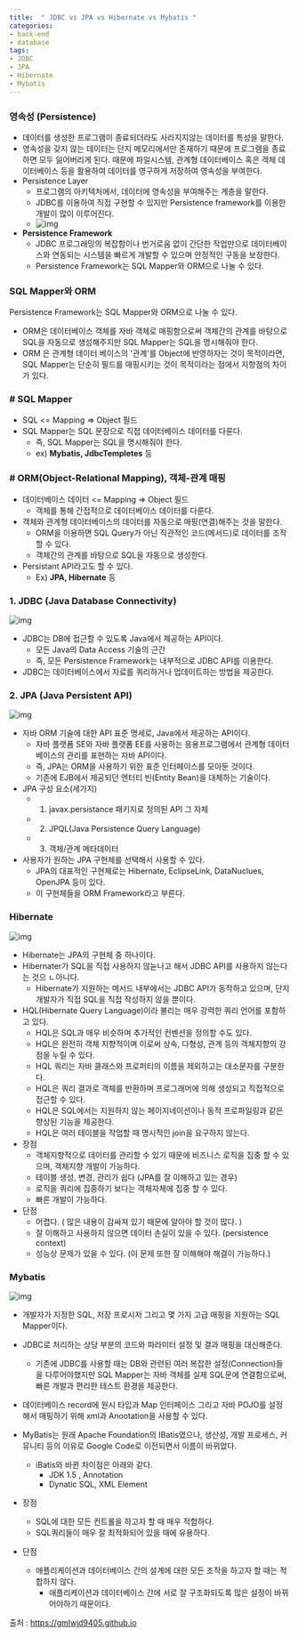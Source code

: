 ```yaml
---
title:  " JDBC vs JPA vs Hibernate vs Mybatis "
categories: 
- back-end
- database
tags: 
- JDBC
- JPA
- Hibernate
- Mybatis
---
```


### 영속성 (Persistence)

- 데이터를 생성한 프로그램이 종료되더라도 사라지지않는 데이터를 특성을 말한다.
- 영속성을 갖지 않는 데이터는 단지 메모리에서만 존재하기 때문에 프로그램을 종료하면 모두 잃어버리게 된다. 때문에 파일시스템, 관계형 데이터베이스 혹은 객체 데이터베이스 등을 활용하여 데이터를 영구하게 저장하여 영속성을 부여한다.
- Persistence Layer 
  - 프로그램의 아키텍처에서, 데이터에 영속성을 부여해주는 계층을 말한다.
  - JDBC를 이용하여 직접 구현할 수 있지만 Persistence framework를 이용한 개발이 많이 이루어진다.
  -  ![img](https://camo.githubusercontent.com/733286354f93bbfbba050be3cdc7de261bf548dd/68747470733a2f2f676d6c776a64393430352e6769746875622e696f2f696d616765732f737072696e672d6672616d65776f726b2f737072696e672d6a6462632d6c617965722e706e67) 
- **Persistence Framework**
  - JDBC 프로그래밍의 복잡함이나 번거로움 없이 간단한 작업만으로 데이터베이스와 연동되는 시스템을 빠르게 개발할 수 있으며 안정적인 구동을 보장한다.
  - Persistence Framework는 SQL Mapper와 ORM으로 나눌 수 있다.



### SQL Mapper와 ORM

Persistence Framework는 SQL Mapper와 ORM으로 나눌 수 있다.

- ORM은 데이터베이스 객체를 자바 객체로 매핑함으로써 객체간의 관계를 바탕으로 SQL을 자동으로 생성해주지만 SQL Mapper는 SQL을 명시해줘야 한다.
- ORM 은 관계형 데이터 베이스의 '관계'를 Object에 반영하자는 것이 목적이라면, SQL Mapper는 단순히 필드를 매핑시키는 것이 목적이라는 점에서 지향점의 차이가 있다.



### # SQL Mapper

- SQL <= Mapping => Object 필드
- SQL Mapper는 SQL 문장으로 직접 데이터베이스 데이터를 다룬다.
  - 즉, SQL Mapper는 SQL을 명시해줘야 한다.
  - ex) **Mybatis, JdbcTempletes** 등



### # ORM(Object-Relational Mapping), 객체-관계 매핑

- 데이터베이스 데이터 <= Mapping => Object 필드
  - 객체를 통해 간접적으로 데이터베이스 데이터를 다룬다.
- 객체와 관계형 데이터베이스의 데이터를 자동으로 매핑(연결)해주는 것을 말한다.
  - ORM을 이용하면 SQL Query가 아닌 직관적인 코드(메서드)로 데이터를 조작할 수 있다.
  - 객체간의 관계를 바탕으로 SQL을 자동으로 생성한다.
- Persistant API라고도 할 수 있다.
  - Ex) **JPA, Hibernate** 등







### 1. JDBC (Java Database Connectivity)

 ![img](https://camo.githubusercontent.com/cf43b88383db2bbbcad76f1bd7a109619a1d1933/68747470733a2f2f676d6c776a64393430352e6769746875622e696f2f696d616765732f737072696e672d6672616d65776f726b2f737072696e672d6a6462632d6172636869746563747572652e706e67) 

- JDBC는 DB에 접근할 수 있도록 Java에서 제공하는 API이다.
  - 모든 Java의 Data Access 기술의 근간
  - 즉, 모든 Persistence Framework는 내부적으로 JDBC API를 이용한다.
- JDBC는 데이터베이스에서 자료를 쿼리하거나 업데이트하는 방법을 제공한다.



### 2. JPA (Java Persistent API)

 ![img](https://camo.githubusercontent.com/5f2af99b645ae571b1fed66943d4a1b8812194da/68747470733a2f2f676d6c776a64393430352e6769746875622e696f2f696d616765732f737072696e672d6672616d65776f726b2f737072696e672d6d7962617469732d6172636869746563747572652e706e67) 

- 자바 ORM 기술에 대한 API 표준 명세로, Java에서 제공하는 API이다.
  - 자바 플랫폼 SE와 자바 플랫폼 EE를 사용하는 응용프로그램에서 관계형 데이터베이스의 관리를 표현하는 자바 API이다.
  - 즉, JPA는 ORM을 사용하기 위한 표준 인터페이스를 모아둔 것이다.
  - 기존에 EJB에서 제공되던 엔터티 빈(Entity Bean)을 대체하는 기술이다.
- JPA 구성 요소(세가지)
  - 1) javax.persistance 패키지로 정의된 API 그 자체
  - 2) JPQL(Java Persistence Query Language)
  - 3) 객체/관계 메타데이터
- 사용자가 원하는 JPA 구현체를 선택해서 사용할 수 있다.
  - JPA의 대표적인 구현체로는 Hibernate, EclipseLink, DataNuclues, OpenJPA 등이 있다.
  - 이 구현체들을 ORM Framework라고 부른다.



### Hibernate 

   ![img](https://camo.githubusercontent.com/df5c37295ddbd69ed420a7ff764db89317c6d4a0/68747470733a2f2f676d6c776a64393430352e6769746875622e696f2f696d616765732f737072696e672d6672616d65776f726b2f737072696e672d68696265726e6174652d6172636869746563747572652e706e67) 

- Hibernate는 JPA의 구현체 중 하나이다.
- Hibernater가 SQL을 직접 사용하지 않늗나고 해서 JDBC API를 사용하지 않는다는 것으 ㄴ아니다.
  - Hibernate가 지원하는 메서드 내부에서는 JDBC API가 동작하고 있으며, 단지 개발자가 직접 SQL을 직접 작성하지 않을 뿐이다.
- HQL(Hibernate Query Language)이라 불리는 매우 강력한 쿼리 언어를 포함하고 있다.
  - HQL은 SQL과 매우 비슷하며 추가적인 컨벤션을 정의할 수도 있다.
  - HQL은 완전히 객체 지향적이며 이로써 상속, 다형성, 관계 등의 객체지향의 강점을 누릴 수 있다.
  - HQL 쿼리는 자바 클래스와 프로퍼티의 이름을 제외하고는 대소문자를 구분한다.
  - HQL은 쿼리 결과로 객체를 반환하며 프로그래머에 의해 생성되고 직접적으로 접근할 수 있다.
  - HQL은 SQL에서는 지원하지 않는 페이지네이션이나 동적 프로파일링과 같은 향상된 기능을 제공한다.
  - HQL은 여러 테이블을 작업할 때 명시적인 join을 요구하지 않는다.
- 장점
  - 객체지향적으로 데이터를 관리할 수 있기 때문에 비즈니스 로직을 집중 할 수 있으며, 객체지향 개발이 가능하다.
  - 테이블 생성, 변경, 관리가 쉽다 (JPA를 잘 이해하고 있는 경우)
  - 로직을 쿼리에 집중하기 보다는 객체자체에 집중 할 수 있다.
  - 빠른 개발이 가능하다.
- 단점
  - 어렵다. ( 많은 내용이 감싸져 있기 때문에 알아야 할 것이 많다. )
  - 잘 이해하고 사용하지 않으면 데이터 손실이 있을 수 있다. (persistence context)
  - 성능상 문제가 있을 수 있다. (이 문제 또한 잘 이해해야 해결이 가능하다.)



### Mybatis

![img](https://gmlwjd9405.github.io/images/spring-framework/spring-mybatis-architecture.png)

- 개발자가 지정한 SQL, 저장 프로시저 그리고 몇 가지 고급 매핑을 지원하는 SQL Mapper이다.

- JDBC로 처리하는 상당 부분의 코드와 파라미터 설정 및 결과 매핑을 대신해준다.

  - 기존에 JDBC를 사용할 때는 DB와 관련된 여러 복잡한 설정(Connection)들을 다루어야했지만 SQL Mapper는 자바 객체를 실제 SQL문에 연결함으로써, 빠른 개발과 편리한 테스트 환경을 제공한다.

- 데이터베이스 record에 원시 타입과 Map 인터페이스 그리고 자바 POJO를 설정해서 매핑하기 위해 xml과 Anootation을 사용할 수 있다.

- MyBatis는 원래 Apache Foundation의 IBatis였으나, 생산성, 개발 프로세스, 커뮤니티 등의 이유로 Google Code로 이전되면서 이름이 바뀌었다.

  - iBatis와 바뀐 차이점은 아래와 같다.
    - JDK 1.5 , Annotation
    - Dynatic SQL, XML Element

- 장점

  - SQL에 대한 모든 컨트롤을 하고자 할 때 매우 적합하다.
  - SQL쿼리들이 매우 잘 최적화되어 있을 때에 유용하다.

- 단점

  - 애플리케이션과 데이터베이스 간의 설계에 대한 모든 조작을 하고자 할 때는 적합하지 않다.
    - 애플리케이션과 데이터베이스 간에 서로 잘 구조화되도록 많은 설정이 바뀌어야하기 때문이다.

  

출처 : https://gmlwjd9405.github.io